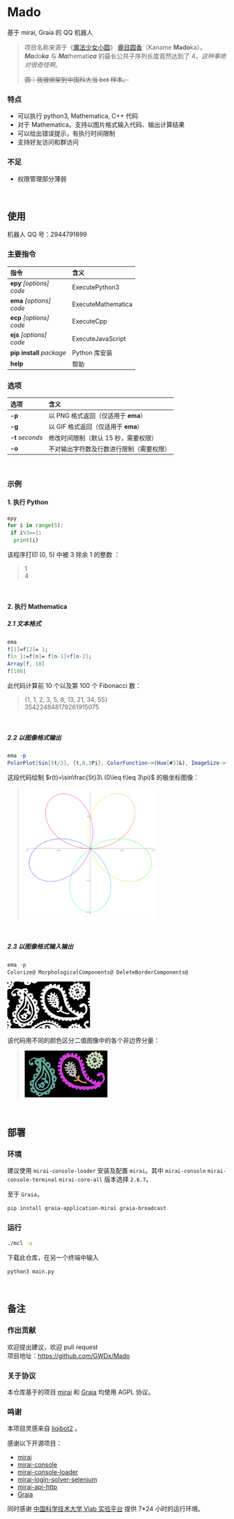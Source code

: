 # Mado

基于 mirai, Graia 的 QQ 机器人

> 项目名称来源于《[魔法少女小圆](https://mzh.moegirl.org.cn/%E9%AD%94%E6%B3%95%E5%B0%91%E5%A5%B3%E5%B0%8F%E5%9C%86)》 [鹿目圆香](https://mzh.moegirl.org.cn/%E9%B9%BF%E7%9B%AE%E5%9C%86)（Kaname **Mado**ka）。  
> <i><b>Ma</b>d</i>o<b><i>ka</i></b> 与 <i><b>Ma</b>t</i>hemati<b><i>ca</i></b> 的最长公共子序列长度竟然达到了 4，*这种事绝对很奇怪啊*。
> 
> ~~圆：我被绑架到中国科大当 bot 样本。~~

### 特点

+ 可以执行 python3, Mathematica, C++ 代码
+ 对于 Mathematica，支持以图片格式输入代码、输出计算结果
+ 可以给出错误提示，有执行时间限制
+ 支持好友访问和群访问

### 不足

- 权限管理部分薄弱

<br/>

## 使用

机器人 QQ 号：2944791899

### 主要指令

| 指令                           | 含义               |
| :----------------------------- | :----------------- |
| **epy** *[options]*<br/>*code* | ExecutePython3     |
| **ema** *[options]*<br/>*code* | ExecuteMathematica |
| **ecp** *[options]*<br/>*code* | ExecuteCpp         |
| **ejs** *[options]*<br/>*code* | ExecuteJavaScript  |
| **pip install** *package*      | Python 库安装      |
| **help**                       | 帮助               |

### 选项

| 选项               | 含义                       |
|:---------------- |:------------------------ |
| **-p**           | 以 PNG 格式返回（仅适用于 **ema**） |
| **-g**           | 以 GIF 格式返回（仅适用于 **ema**） |
| **-t** *seconds* | 修改时间限制（默认 15 秒，需要权限）     |
| **-o**           | 不对输出字符数及行数进行限制（需要权限）     |

<br/>

### 示例

#### 1. 执行 Python

```python
epy
for i in range(5):
 if i%3==1:
  print(i)
```

该程序打印 [0, 5) 中被 3 除余 1 的整数 ：

> 1  
> 4

<br/>

#### 2. 执行 Mathematica

##### 2.1 文本格式

```mathematica
ema
f[1]=f[2]= 1;
f[n_]:=f[n]= f[n-1]+f[n-2];
Array[f, 10]
f[100]
```

此代码计算前 10 个以及第 100 个 Fibonacci 数：

> {1, 1, 2, 3, 5, 8, 13, 21, 34, 55}  
> 354224848179261915075

<br/>

##### 2.2 以图像格式输出

```mathematica
ema -p
PolarPlot[Sin[5t/3], {t,0,3Pi}, ColorFunction->(Hue[#3]&), ImageSize->{900,900}]
```

这段代码绘制 $r(t)=\sin\frac{5t}3\ (0\leq t\leq 3\pi)$ 的极坐标图像：

> <img title="" src="image/1.png" alt="" width="300">

<br/>

##### 2.3 以图像格式输入输出

```mathematica
ema -p
Colorize@ MorphologicalComponents@ DeleteBorderComponents@
```

![](image/2-1.png)

该代码用不同的颜色区分二值图像中的各个非边界分量：

> ![](image/2-2.png)

<br/>

## 部署

### 环境

建议使用 `mirai-console-loader` 安装及配置 `mirai`。其中 `mirai-console` `mirai-console-terminal` `mirai-core-all` 版本选择 `2.6.7`。

至于 `Graia`，

```bash
pip install graia-application-mirai graia-broadcast
```

### 运行

```bash
./mcl -u
```

下载此仓库，在另一个终端中输入

```bash
python3 main.py
```

<br/>

## 备注

### 作出贡献

欢迎提出建议，欢迎 pull request  
项目地址：<https://github.com/GWDx/Mado>

### 关于协议

本仓库基于的项目 [mirai](https://github.com/mamoe/mirai) 和 [Graia](https://github.com/GraiaProject/Application) 均使用 AGPL 协议。

### 鸣谢

本项目灵感来自 [liqibot2](https://github.com/fyr233/liqibot2) 。

感谢以下开源项目：

+ [mirai](https://github.com/mamoe/mirai)
+ [mirai-console](https://github.com/mamoe/mirai-console)
+ [mirai-console-loader](https://github.com/iTXTech/mirai-console-loader)
+ [mirai-login-solver-selenium](https://github.com/project-mirai/mirai-login-solver-selenium)
+ [mirai-api-http](https://github.com/project-mirai/mirai-api-http)
+ [Graia](https://github.com/GraiaProject/Application)

同时感谢 [中国科学技术大学 Vlab 实验平台](https://vlab.ustc.edu.cn/) 提供 7*24 小时的运行环境。

